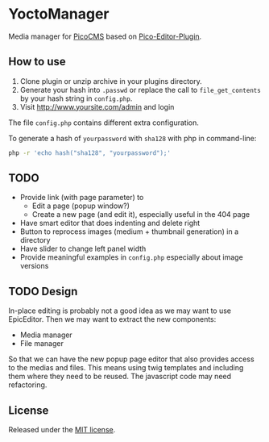 YoctoManager
============
Media manager for [PicoCMS](http://picocms.org/) based on [Pico-Editor-Plugin](https://github.com/gilbitron/Pico-Editor-Plugin).

How to use
----------
  1. Clone plugin or unzip archive in your plugins directory.
  2. Generate your hash into `.passwd` or replace the call to `file_get_contents` by your hash string in `config.php`.
  3. Visit <http://www.yoursite.com/admin> and login

The file `config.php` contains different extra configuration.

To generate a hash of `yourpassword` with `sha128` with php in command-line:

```bash
php -r 'echo hash("sha128", "yourpassword");'
```

TODO
----
  * Provide link (with page parameter) to
    * Edit a page (popup window?)
    * Create a new page (and edit it), especially useful in the 404 page
  * Have smart editor that does indenting and delete right
  * Button to reprocess images (medium + thumbnail generation) in a directory
  * Have slider to change left panel width
  * Provide meaningful examples in `config.php` especially about image versions

TODO Design
-----------
In-place editing is probably not a good idea as we may want to use EpicEditor.
Then we may want to extract the new components:
  * Media manager
  * File manager

So that we can have the new popup page editor that also provides access to the medias and files.
This means using twig templates and including them where they need to be reused.
The javascript code may need refactoring.

License
-------
Released under the [MIT license](http://www.opensource.org/licenses/MIT).
